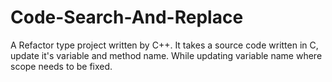 # Code-Search-And-Replace
A Refactor type project written by C++. It takes a source code written in C, update it's variable and method name. While updating variable name where scope needs to be fixed.
